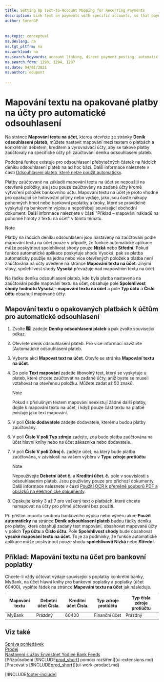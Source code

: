 ```yaml
---
title: Setting Up Text-to-Account Mapping for Recurring Payments
description: Link text on payments with specific accounts, so that payments are posted to the accounts when you post the payment reconciliation journal.
author: SorenGP


ms.topic: conceptual
ms.devlang: na
ms.tgt_pltfrm: na
ms.workload: na
ms.search.keywords: account linking, direct payment posting, automatic payment processing, reconcile payment, recurring expense, recurring cash receipt
ms.search.form: 1290, 1294, 1287
ms.date: 04/01/2021
ms.author: edupont

---
```

# Mapování textu na opakované platby na účty pro automatické odsouhlasení
Na stránce **Mapování textu na účet**, kterou otevřete ze stránky **Deník odsouhlasení plateb**, můžete nastavit mapování mezi textem o platbách a konkrétním debetem, kreditem a vyrovnávací účty, aby se takové platby zaúčtovaly na specifické účty při zaúčtování deníku odsouhlasení plateb.

Podobná funkce existuje pro odsouhlasení přebytečných částek na řádcích deníku odsouhlasení plateb na ad hoc bázi. Další informace naleznete v části [Odsouhlasení plateb, které nelze použít automaticky](receivables-how-reconcile-payments-cannot-apply-auto.md).

Platby zaúčtované na základě mapování textu na účet se nepoužijí na otevřené položky, ale jsou pouze zaúčtovány na zadané účty kromě vytvoření položek bankovního účtu. Mapování textu na účet je proto vhodné pro opakující se hotovostní příjmy nebo výdaje, jako jsou časté nákupy pohonných hmot nebo bankovní poplatky a úroky, které se pravidelně vyskytují na bankovním výpisu a nepotřebují související obchodní dokument. Další informace naleznete v části "Příklad – mapování nákladů na pohonné hmoty z textu na účet" v tomto tématu.

> [!NOTE]  
> Platby na řádcích deníku odsouhlasení jsou nastaveny na zaúčtování podle mapování textu na účet pouze v případě, že funkce automatické aplikace může poskytnout spolehlivost shody pouze **Nízká** nebo **Střední**. Pokud funkce automatické aplikace poskytuje shodu Vysoká, pak se platba automaticky použije na jednu nebo více otevřených položek a platba není zaúčtována na účty uvedené na stránce **Mapování textu na účet**. Jinými slovy, spolehlivost shody **Vysoká** převažuje nad mapováním textu na účet.

Na řádku deníku odsouhlasení plateb, kde byla platba nastavena na zaúčtování podle mapování textu na účet, obsahuje pole **Spolehlivost shody** **hodnotu Vysoká – mapování textu na účet** a pole **Typ účtu** a **Číslo účtu** obsahují mapované účty.

## Mapování textu o opakovaných platbách k účtům pro automatické odsouhlasení
1. Zvolte ![Žárovku, která otevře funkci Řekněte mi.](media/ui-search/search_small.png " Řekněte mi, co chcete udělat"), zadejte **Deníky odsouhlasení plateb** a pak zvolte související odkaz.
2. Otevřete deník odsouhlasení plateb. Pro více informací navštivte [Automatické odsouhlasení plateb<x2/>.
3. Vyberte akci **Mapovat text na účet**. Otevře se stránka **Mapování textu na účet**.
4. Do pole **Text mapování** zadejte libovolný text, který se vyskytuje u plateb, které chcete zaúčtovat na zadané účty, aniž byste se museli vztahovat na otevřenou položku. Můžete zadat až 50 znaků.

   > [!NOTE]  
   > Pokud s příslušným textem mapování neexistují žádné další platby, dojde k mapování textu na účet, i když pouze část textu na platbě existuje jako text mapování.
5. V poli **Číslo dodavatele** zadejte dodavatele, kterému budou platby zaúčtovány.
6. V poli **Číslo V poli Typ zdroje** zadejte, zda bude platba zaúčtována na účet hlavní knihy nebo na účet zákazníka nebo dodavatele.
7. V poli **Číslo V poli Zdroj č.** zadejte účet, na který bude platba zaúčtována, v závislosti na vašem výběru v **Typu zdroje protiúčtu**

   > [!NOTE]
   > Nepoužívejte **Debetní účet č.** a **Kreditní účet. č.** pole v souvislosti s odsouhlasením plateb. Jsou používány pouze pro příchozí dokumenty. Další informace naleznete v části [Použití OCR k přeměně souborů PDF a obrázků na elektronické dokumenty](across-how-use-ocr-pdf-images-files.md).

8. Opakujte kroky 3 až 7 pro veškerý text o platbách, které chcete namapovat na účty pro přímé účtování bez použití.

Při příštím importu souboru bankovního výpisu nebo výběru akce **Použít automaticky** na stránce **Deník odsouhlasení plateb** budou řádky deníku pro platby, které obsahují zadaný text mapování, obsahovat mapované účty v polích **Typ účtu** a **Číslo účtu**. Pole **Spolehlivost shody** bude obsahovat **vysoké mapování textu na účet**. To je za podmínky, že funkce automatické aplikace může poskytnout pouze shodu **spolehlivosti Nízká** nebo **Střední**.

## Příklad: Mapování textu na účet pro bankovní poplatky

Chcete-li vždy účtovat výdaje související s poplatky konkrétní banky, MyBank, na účet hlavní knihy pro bankovní poplatky a poplatky (účet 60400), vyplňte řádek na stránce **Mapování textu na účet** jak následuje.

| Mapování textu | Debetní účet Čísla. | Kreditní účet Čísla. | Typ zdroje protiúčtu | Typ čísla zdroje protiúčtu |
| --- | --- | --- | --- | --- |
| MyBank | Prázdný | 60400 | Finanční účet | Prázdný |

## Viz také

[Správa pohledávek](receivables-manage-receivables.md)    
[Prodej](sales-manage-sales.md)    
[Nastavení služby Envestnet Yodlee Bank Feeds](bank-how-setup-bank-statement-service.md)    
[Přizpůsobení [!INCLUDE[prod_short](includes/prod_short.md)] pomocí rozšíření](ui-extensions.md)  
[Pracovat s [!INCLUDE[prod_short](includes/prod_short.md)]](ui-work-product.md)


[!INCLUDE[footer-include](includes/footer-banner.md)]
